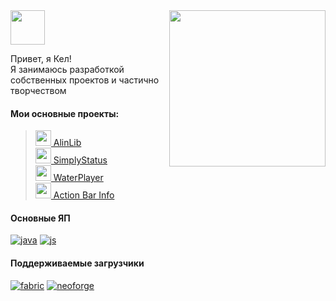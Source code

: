 <img src="https://wfu.kelcu.ru/cW9MJON" height="55pt">
<img src="https://wf.kelcu.ru/other/profile/look-v3.png?2" width="250pt" align="right"/>

Привет, я Кел!<br>
Я занимаюсь разработкой собственных проектов и частично творчеством

#### Мои основные проекты:
> <a href="https://modrinth.com/mod/alinlib"><img src="https://wf.kelcu.ru/other/profile/pr/AlinLib%202.1.png" width="25pt">  AlinLib</a><br>
> <a href="https://modrinth.com/mod/simplystatus"><img src="https://wf.kelcu.ru/other/profile/pr/Status.png" width="25pt">  SimplyStatus</a><br>
> <a href="https://modrinth.com/mod/waterplayer"><img src="https://wf.kelcu.ru/other/profile/pr/WaterPlayer.png" width="25pt">  WaterPlayer</a><br>
> <a href="https://modrinth.com/mod/abi"><img src="https://wf.kelcu.ru/other/profile/pr/ABI.png" width="25pt">  Action Bar Info</a><br>


#### Основные ЯП
[![java](https://wf.kelcu.ru/kel-budges/profile/java.svg?1)](https://adoptium.net)
[![js](https://wf.kelcu.ru/kel-budges/profile/js.svg)](https://nodejs.org/)

#### Поддерживаемые загрузчики
[![fabric](https://wf.kelcu.ru/kel-budges/profile/fabric.svg)](https://fabricmc.net)
[![neoforge](https://wf.kelcu.ru/kel-budges/profile/neoforge.svg)](https://neoforged.net/)
